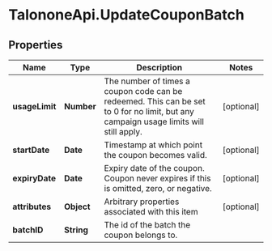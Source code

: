 # TalononeApi.UpdateCouponBatch

## Properties
Name | Type | Description | Notes
------------ | ------------- | ------------- | -------------
**usageLimit** | **Number** | The number of times a coupon code can be redeemed. This can be set to 0 for no limit, but any campaign usage limits will still apply.  | [optional] 
**startDate** | **Date** | Timestamp at which point the coupon becomes valid. | [optional] 
**expiryDate** | **Date** | Expiry date of the coupon. Coupon never expires if this is omitted, zero, or negative. | [optional] 
**attributes** | **Object** | Arbitrary properties associated with this item | [optional] 
**batchID** | **String** | The id of the batch the coupon belongs to. | 


